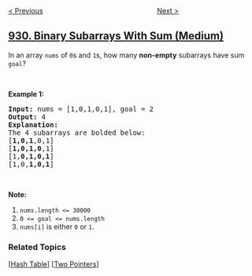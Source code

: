 <!--|This file generated by command(leetcode description); DO NOT EDIT.    |-->
<!--+----------------------------------------------------------------------+-->
<!--|@author    openset <openset.wang@gmail.com>                           |-->
<!--|@link      https://github.com/openset                                 |-->
<!--|@home      https://github.com/openset/leetcode                        |-->
<!--+----------------------------------------------------------------------+-->

[< Previous](../unique-email-addresses "Unique Email Addresses")
　　　　　　　　　　　　　　　　
[Next >](../minimum-falling-path-sum "Minimum Falling Path Sum")

## [930. Binary Subarrays With Sum (Medium)](https://leetcode.com/problems/binary-subarrays-with-sum "和相同的二元子数组")

<p>In an array <code>nums</code> of <code>0</code>s and <code>1</code>s, how many <strong>non-empty</strong> subarrays have sum <code>goal</code>?</p>

<p>&nbsp;</p>

<p><strong>Example 1:</strong></p>

<pre>
<strong>Input: </strong>nums = <span id="example-input-1-1">[1,0,1,0,1]</span>, goal = <span id="example-input-1-2">2</span>
<strong>Output: </strong><span id="example-output-1">4</span>
<strong>Explanation: </strong>
The 4 subarrays are bolded below:
[<strong>1,0,1</strong>,0,1]
[<strong>1,0,1,0</strong>,1]
[1,<strong>0,1,0,1</strong>]
[1,0,<strong>1,0,1</strong>]
</pre>

<p>&nbsp;</p>

<p><strong>Note:</strong></p>

<ol>
	<li><code>nums.length &lt;= 30000</code></li>
	<li><code>0 &lt;= goal &lt;= nums.length</code></li>
	<li><code>nums[i]</code>&nbsp;is either <code>0</code>&nbsp;or <code>1</code>.</li>
</ol>

### Related Topics
  [[Hash Table](../../tag/hash-table/README.md)]
  [[Two Pointers](../../tag/two-pointers/README.md)]

